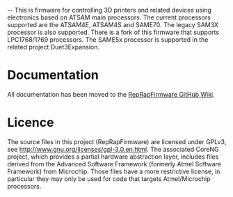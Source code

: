 --
This is firmware for controlling 3D printers and related devices using electronics based on ATSAM main processors. The current processors supported are the ATSAM4E, ATSAM4S and SAME70. The legacy SAM3X processor is also supported. There is a fork of this firmware that supports LPC1768/1769 processors. The SAME5x processor is supported in the related project Duet3Expansion.

# Documentation
All documentation has been moved to the [RepRapFirmware GitHub Wiki](https://github.com/Duet3D/RepRapFirmware/wiki).

# Licence
The source files in this project (RepRapFirmware) are licensed under GPLv3, see http://www.gnu.org/licenses/gpl-3.0.en.html. The associated CoreNG project, which provides a partial hardware abstraction layer, includes files derived from the Advanced Software Framework (formerly Atmel Software Framework) from Microchip. Those files have a more restrictive license, in particular they may only be used for code that targets Atmel/Microchip processors.

